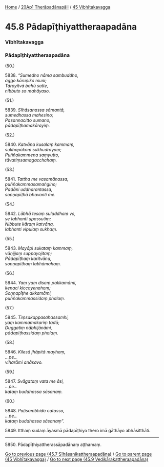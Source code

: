 
[Home](/) / [20Ap1 Therāpadānapāḷi](../../20Ap1.md) / [45 Vibhītakavagga](../45.md)

# 45.8 Pādapīṭhiyattheraapadāna

### Vibhītakavagga

### Pādapīṭhiyattheraapadāna

(50.)

5838\. _“Sumedho nāma sambuddho,_  
_aggo kāruṇiko muni;_  
_Tārayitvā bahū satte,_  
_nibbuto so mahāyaso._  


(51.)

5839\. _Sīhāsanassa sāmantā,_  
_sumedhassa mahesino;_  
_Pasannacitto sumano,_  
_pādapīṭhamakārayiṃ._  


(52.)

5840\. _Katvāna kusalaṃ kammaṃ,_  
_sukhapākaṃ sukhudrayaṃ;_  
_Puññakammena saṃyutto,_  
_tāvatiṃsamagacchahaṃ._  


(53.)

5841\. _Tattha me vasamānassa,_  
_puññakammasamaṅgino;_  
_Padāni uddharantassa,_  
_soṇṇapīṭhā bhavanti me._  


(54.)

5842\. _Lābhā tesaṃ suladdhaṃ vo,_  
_ye labhanti upassutiṃ;_  
_Nibbute kāraṃ katvāna,_  
_labhanti vipulaṃ sukhaṃ._  


(55.)

5843\. _Mayāpi sukataṃ kammaṃ,_  
_vāṇijjaṃ suppayojitaṃ;_  
_Pādapīṭhaṃ karitvāna,_  
_soṇṇapīṭhaṃ labhāmahaṃ._  


(56.)

5844\. _Yaṃ yaṃ disaṃ pakkamāmi,_  
_kenaci kiccayenahaṃ;_  
_Soṇṇapīṭhe akkamāmi,_  
_puññakammassidaṃ phalaṃ._  


(57.)

5845\. _Tiṃsakappasahassamhi,_  
_yaṃ kammamakariṃ tadā;_  
_Duggatiṃ nābhijānāmi,_  
_pādapīṭhassidaṃ phalaṃ._  


(58.)

5846\. _Kilesā jhāpitā mayhaṃ,_  
_…pe…_  
_viharāmi anāsavo._  


(59.)

5847\. _Svāgataṃ vata me āsi,_  
_…pe…_  
_kataṃ buddhassa sāsanaṃ._  


(60.)

5848\. _Paṭisambhidā catasso,_  
_…pe…_  
_kataṃ buddhassa sāsanaṃ”._  


5849\. Itthaṃ sudaṃ āyasmā pādapīṭhiyo thero imā gāthāyo abhāsitthāti.

---

5850\. Pādapīṭhiyattherassāpadānaṃ aṭṭhamaṃ.



[Go to previous page (45.7 Sīhāsanikattheraapadāna)](45.7.md) / [Go to parent page (45 Vibhītakavagga)](../45.md) / [Go to next page (45.9 Vedikārakattheraapadāna)](45.9.md)


